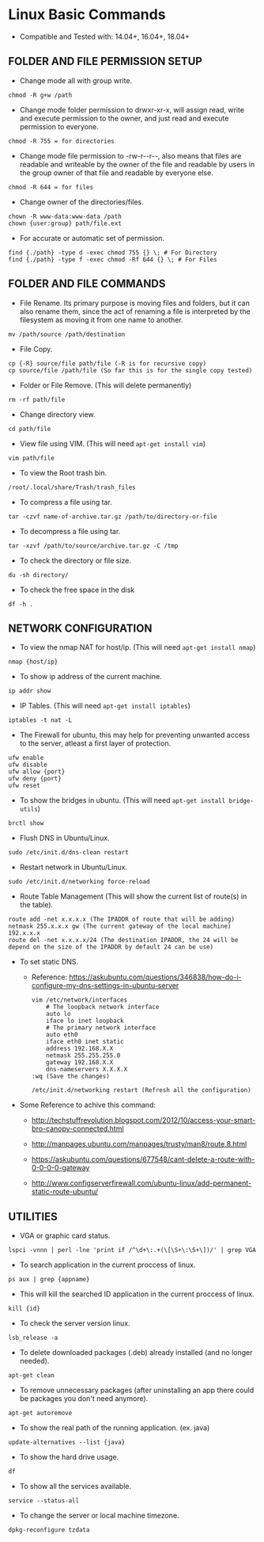 # Linux Basic Commands

- Compatible and Tested with: 14.04+, 16.04+, 18.04+

## FOLDER AND FILE PERMISSION SETUP

- Change mode all with group write.

```text
chmod -R g+w /path
```

- Change mode folder permission to drwxr-xr-x, will assign read, write and execute permission to the owner, and just read and execute permission to everyone.

```text
chmod -R 755 = for directories
```

- Change mode file permission to -rw-r--r--, also means that files are readable and writeable by the owner of the file and readable by users in the group owner of that file and readable by everyone else.

```text
chmod -R 644 = for files
```

- Change owner of the directories/files.

```text
chown -R www-data:www-data /path
chown {user:group} path/file.ext
```

- For accurate or automatic set of permission.

```text
find {./path} -type d -exec chmod 755 {} \; # For Directory
find {./path} -type f -exec chmod -Rf 644 {} \; # For Files
```

## FOLDER AND FILE COMMANDS

- File Rename. Its primary purpose is moving files and folders, but it can also rename them, since the act of renaming a file is interpreted by the filesystem as moving it from one name to another.

```text
mv /path/source /path/destination
```

- File Copy.

```text
cp {-R} source/file path/file (-R is for recursive copy)
cp source/file /path/file (So far this is for the single copy tested)
```

- Folder or File Remove. (This will delete permanently)

```text
rm -rf path/file
```

- Change directory view.

```text
cd path/file
```

- View file using VIM. (This will need ```apt-get install vim```)

```text
vim path/file
```

- To view the Root trash bin.

```text
/root/.local/share/Trash/trash_files
```

- To compress a file using tar.

```text
tar -czvf name-of-archive.tar.gz /path/to/directory-or-file
```

- To decompress a file using tar.

```text
tar -xzvf /path/to/source/archive.tar.gz -C /tmp
```

- To check the directory or file size.

```text
du -sh directory/
```

- To check the free space in the disk

```text
df -h .
```

## NETWORK CONFIGURATION

- To view the nmap NAT for host/ip. (This will need ```apt-get install nmap```)

```text
nmap {host/ip}
```

- To show ip address of the current machine.

```text
ip addr show
```

- IP Tables. (This will need ```apt-get install iptables```)

```text
iptables -t nat -L
```

- The Firewall for ubuntu, this may help for preventing unwanted access to the server, atleast a first layer of protection.

```text
ufw enable
ufw disable
ufw allow {port}
ufw deny {port}
ufw reset
```

- To show the bridges in ubuntu. (This will need ```apt-get install bridge-utils```)

```text
brctl show
```

- Flush DNS in Ubuntu/Linux.

```text
sudo /etc/init.d/dns-clean restart
```

- Restart network in Ubuntu/Linux.

```text
sudo /etc/init.d/networking force-reload
```

- Route Table Management (This will show the current list of route(s) in the table).

```text
route add -net x.x.x.x (The IPADDR of route that will be adding) netmask 255.x.x.x gw (The current gateway of the local machine) 192.x.x.x
route del -net x.x.x.x/24 (The destination IPADDR, the 24 will be depend on the size of the IPADDR by default 24 can be use)
```

- To set static DNS.

  - Reference: <https://askubuntu.com/questions/346838/how-do-i-configure-my-dns-settings-in-ubuntu-server>

    ```text
    vim /etc/network/interfaces
        # The loopback network interface  
        auto lo  
        iface lo inet loopback  
        # The primary network interface  
        auto eth0
        iface eth0 inet static  
        address 192.168.X.X
        netmask 255.255.255.0
        gateway 192.168.X.X
        dns-nameservers X.X.X.X
    :wq (Save the changes)

    /etc/init.d/networking restart (Refresh all the configuration)
    ```

- Some Reference to achive this command:

  - <http://techstuffrevolution.blogspot.com/2012/10/access-your-smart-bro-canopy-connected.html>

  - <http://manpages.ubuntu.com/manpages/trusty/man8/route.8.html>

  - <https://askubuntu.com/questions/677548/cant-delete-a-route-with-0-0-0-0-gateway>

  - <http://www.configserverfirewall.com/ubuntu-linux/add-permanent-static-route-ubuntu/>

## UTILITIES

- VGA or graphic card status.

```text
lspci -vnnn | perl -lne 'print if /^\d+\:.+(\[\S+\:\S+\])/' | grep VGA
```

- To search application in the current proccess of linux.

```text
ps aux | grep {appname}
```

- This will kill the searched ID application in the current proccess of linux.

```text
kill {id}
```

- To check the server version linux.

```text
lsb_release -a
```

- To delete downloaded packages (.deb) already installed (and no longer needed).

```text
apt-get clean
```

- To remove unnecessary packages (after uninstalling an app there could be packages you don't need anymore).

```text
apt-get autoremove
```

- To show the real path of the running application. (ex. java)

```text
update-alternatives --list {java}
```

- To show the hard drive usage.

```text
df
```

- To show all the services available.

```text
service --status-all
```

- To change the server or local machine timezone.

```text
dpkg-reconfigure tzdata
```

